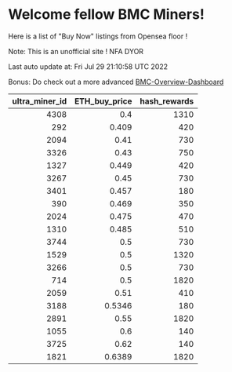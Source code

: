 # Welcome fellow BMC Miners!
Here is a list of "Buy Now" listings from Opensea floor !

Note: This is an unofficial site ! NFA DYOR

Last auto update at: Fri Jul 29 21:10:58 UTC 2022

Bonus: Do check out a more advanced [BMC-Overview-Dashboard](https://dune.com/defifunk/BMC-Overview-Dashboard)


|   ultra_miner_id |   ETH_buy_price |   hash_rewards |
|-----------------:|----------------:|---------------:|
|             4308 |          0.4    |           1310 |
|              292 |          0.409  |            420 |
|             2094 |          0.41   |            730 |
|             3326 |          0.43   |            750 |
|             1327 |          0.449  |            420 |
|             3267 |          0.45   |            730 |
|             3401 |          0.457  |            180 |
|              390 |          0.469  |            350 |
|             2024 |          0.475  |            470 |
|             1310 |          0.485  |            510 |
|             3744 |          0.5    |            730 |
|             1529 |          0.5    |           1320 |
|             3266 |          0.5    |            730 |
|              714 |          0.5    |           1820 |
|             2059 |          0.51   |            410 |
|             3188 |          0.5346 |            180 |
|             2891 |          0.55   |           1820 |
|             1055 |          0.6    |            140 |
|             3725 |          0.62   |            140 |
|             1821 |          0.6389 |           1820 |